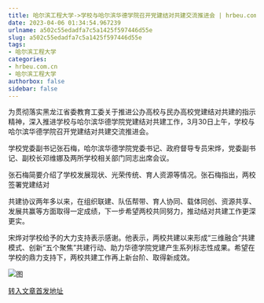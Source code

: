 ```yaml
---
title: 哈尔滨工程大学->学校与哈尔滨华德学院召开党建结对共建交流推进会 | hrbeu.com.cn
date: 2023-04-06 01:34:54.967239
urlname: a502c55edadfa7c5a1425f597446d55e
slug: a502c55edadfa7c5a1425f597446d55e
tags: 
- 哈尔滨工程大学
categories:
- hrbeu.com.cn
- 哈尔滨工程大学
authorbox: false
sidebar: false
---
```

为贯彻落实黑龙江省委教育工委关于推进公办高校与民办高校党建结对共建的指示精神，深入推进学校与哈尔滨华德学院党建结对共建工作，3月30日上午，学校与哈尔滨华德学院召开党建结对共建交流推进会。

学校党委副书记张石梅，哈尔滨华德学院党委书记、政府督导专员宋烨，党委副书记、副校长邓维娜及两所学校相关部门同志出席会议。

张石梅简要介绍了学校发展现状、光荣传统、育人资源等情况。张石梅指出，两校签署党建结对
<!--more-->
共建协议两年多以来，在组织联建、队伍帮带、育人协同、载体同创、资源共享、发展共赢等方面取得一定成绩，下一步希望两校共同努力，推动结对共建工作更深更实。

宋烨对学校给予的大力支持表示感谢。他表示，两校共建以来形成“三维融合”共建模式、创新“五个聚焦”共建行动、助力华德学院党建产生系列标志性成果。希望在学校的鼎力支持下，两校共建工作再上新台阶、取得新成效。

![图](http://gongxue.cn/__local/4/28/8D/AD4C5205545DB0F5A58D470019D_1A7963B4_3DF12.jpg)

[转入文章首发地址](http://gongxue.cn/info/1141/75114.htm)